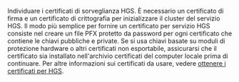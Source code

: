 Individuare i certificati di sorveglianza HGS. È necessario un certificato di firma e un certificato di crittografia per inizializzare il cluster del servizio HGS.
Il modo più semplice per fornire un certificato per servizio HGS consiste nel creare un file PFX protetto da password per ogni certificato che contiene le chiavi pubbliche e private. Se si usa chiavi basate su moduli di protezione hardware o altri certificati non esportabile, assicurarsi che il certificato sia installato nell'archivio certificati del computer locale prima di continuare.
Per altre informazioni sui certificati da usare, vedere [ottenere i certificati per HGS](https://docs.microsoft.com/windows-server/virtualization/guarded-fabric-shielded-vm/guarded-fabric-obtain-certs).

<!-- Appears in guarded-fabric-initialize-hgs-ad-mode-default.md and guarded-fabric-initialize-hgs-tpm-mode-default.md
-->